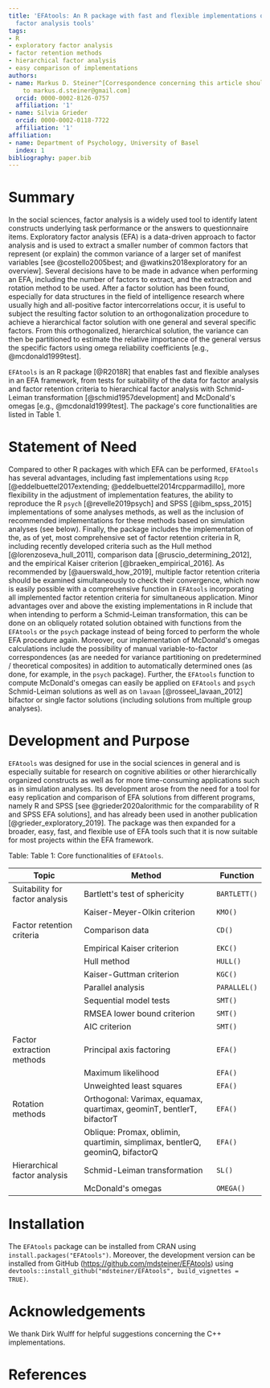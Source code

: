 ```yaml
---
title: 'EFAtools: An R package with fast and flexible implementations of exploratory
  factor analysis tools'
tags:
- R
- exploratory factor analysis
- factor retention methods
- hierarchical factor analysis
- easy comparison of implementations
authors:
- name: Markus D. Steiner^[Correspondence concerning this article should be addressed
    to markus.d.steiner@gmail.com]
  orcid: 0000-0002-8126-0757
  affiliation: '1'
- name: Silvia Grieder
  orcid: 0000-0002-0118-7722
  affiliation: '1'
affiliation:
- name: Department of Psychology, University of Basel
  index: 1
bibliography: paper.bib
---
```


# Summary

In the social sciences, factor analysis is a widely used tool to identify latent constructs underlying task performance or the answers to questionnaire items. Exploratory factor analysis (EFA) is a data-driven approach to factor analysis and is used to extract a smaller number of common factors that represent (or explain) the common variance of a larger set of manifest variables [see @costello2005best; and @watkins2018exploratory for an overview]. Several decisions have to be made in advance when performing an EFA, including the number of factors to extract, and the extraction and rotation method to be used. After a factor solution has been found, especially for data structures in the field of intelligence research where usually high and all-positive factor intercorrelations occur, it is useful to subject the resulting factor solution to an orthogonalization procedure to achieve a hierarchical factor solution with one general and several specific factors. From this orthogonalized, hierarchical solution, the variance can then be partitioned to estimate the relative importance of the general versus the specific factors using omega reliability coefficients [e.g., @mcdonald1999test].

`EFAtools` is an R package [@R2018R] that enables fast and flexible analyses in an EFA framework, from tests for suitability of the data for factor analysis and factor retention criteria to hierarchical factor analysis with Schmid-Leiman transformation [@schmid1957development] and McDonald's omegas [e.g., @mcdonald1999test]. The package's core functionalities are listed in Table 1. 

# Statement of Need

Compared to other R packages with which EFA can be performed, `EFAtools` has several advantages, including fast implementations using `Rcpp` [@eddelbuettel2017extending; @eddelbuettel2014rcpparmadillo], more flexibility in the adjustment of implementation features, the ability to reproduce the R `psych` [@revelle2019psych] and SPSS [@ibm_spss_2015] implementations of some analyses methods, as well as the inclusion of recommended implementations for these methods based on simulation analyses (see below). Finally, the package includes the implementation of the, as of yet, most comprehensive set of factor retention criteria in R, including recently developed criteria such as the Hull method [@lorenzoseva_hull_2011], comparison data [@ruscio_determining_2012], and the empirical Kaiser criterion [@braeken_empirical_2016]. As recommended by [@auerswald_how_2019], multiple factor retention criteria should be examined simultaneously to check their convergence, which now is easily possible with a comprehensive function in `EFAtools` incorporating all implemented factor retention criteria for simultaneous application. Minor advantages over and above the existing implementations in R include that when intending to perform a Schmid-Leiman transformation, this can be done on an obliquely rotated solution obtained with functions from the `EFAtools` or the `psych` package instead of being forced to perform the whole EFA procedure again. Moreover, our implementation of McDonald's omegas calculations include the possibility of manual variable-to-factor correspondences (as are needed for variance partitioning on predetermined / theoretical composites) in addition to automatically determined ones (as done, for example, in the `psych` package). Further, the `EFAtools` function to compute McDonald's omegas can easily be applied on `EFAtools` and `psych` Schmid-Leiman solutions as well as on `lavaan` [@rosseel_lavaan_2012] bifactor or single factor solutions (including solutions from multiple group analyses).

# Development and Purpose

`EFAtools` was designed for use in the social sciences in general and is especially suitable for research on cognitive abilities or other hierarchically organized constructs as well as for more time-consuming applications such as in simulation analyses. Its development arose from the need for a tool for easy replication and comparison of EFA solutions from different programs, namely R and SPSS [see @grieder2020alorithmic for the comparability of R and SPSS EFA solutions], and has already been used in another publication [@grieder_exploratory_2019]. The package was then expanded for a broader, easy, fast, and flexible use of EFA tools such that it is now suitable for most projects within the EFA framework.


Table: Table 1: Core functionalities of `EFAtools`.

| Topic                | Method                     | Function   
|----------------------|----------------------------|---------------|
|Suitability for factor analysis | Bartlett's test of sphericity | `BARTLETT()` |
|                                | Kaiser-Meyer-Olkin criterion | `KMO()` |
|Factor retention criteria | Comparison data                    | `CD()` |
|                          | Empirical Kaiser criterion         | `EKC()` |
|                          | Hull method                        | `HULL()` |
|                          | Kaiser-Guttman criterion           | `KGC()` |
|                          | Parallel analysis                  | `PARALLEL()` |
|                          | Sequential model tests             | `SMT()` |
|                          | RMSEA lower bound criterion        | `SMT()` |
|                          | AIC criterion                      | `SMT()` |
|Factor extraction methods | Principal axis factoring           | `EFA()` |
|                          | Maximum likelihood                 | `EFA()` |
|                          | Unweighted least squares           | `EFA()` |
|Rotation methods | Orthogonal: Varimax, equamax, quartimax, geominT, bentlerT, bifactorT | `EFA()` |
|                 | Oblique: Promax, oblimin, quartimin, simplimax, bentlerQ, geominQ, bifactorQ | `EFA()` |
|Hierarchical factor analysis | Schmid-Leiman transformation   | `SL()` |
|                          | McDonald's omegas                 | `OMEGA()` |

# Installation

The `EFAtools` package can be installed from CRAN using `install.packages("EFAtools")`. Moreover, the development version can be installed from GitHub (https://github.com/mdsteiner/EFAtools) using `devtools::install_github("mdsteiner/EFAtools", build_vignettes = TRUE)`.

# Acknowledgements

We thank Dirk Wulff for helpful suggestions concerning the C++ implementations.

# References
